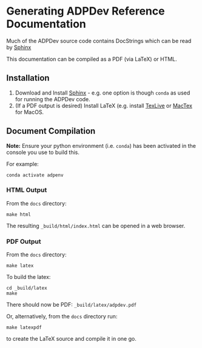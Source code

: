 # Generating ADPDev Reference Documentation

Much of the ADPDev source code contains DocStrings which can be read by [Sphinx](https://www.sphinx-doc.org/en/master/)

This documentation can be compiled as a PDF (via LaTeX) or HTML. 

## Installation

1. Download and Install [Sphinx](https://www.sphinx-doc.org/en/master/usage/installation.html) - e.g. one option is though `conda` as used for running the ADPDev code. 
2. (If a PDF output is desired) Install LaTeX (e.g. install [TexLive](https://www.tug.org/texlive/) or [MacTex](https://www.tug.org/mactex/) for MacOS. 

## Document Compilation

**Note:** Ensure your python environment (i.e. `conda`) has been activated in the console you use to build this. 

For example:
```
conda activate adpenv
```

### HTML Output

From the `docs` directory:

```
make html
```

The resulting `_build/html/index.html` can be opened in a web browser. 

### PDF Output

From the `docs` directory:

```
make latex
```

To build the latex:
```
cd _build/latex
make
```

There should now be PDF: `_build/latex/adpdev.pdf`

Or, alternatively, from the `docs` directory run:
```
make latexpdf
```
to create the LaTeX source and compile it in one go. 


